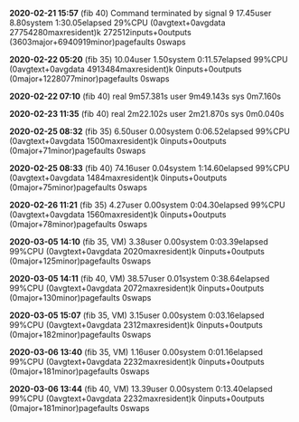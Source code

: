 **2020-02-21 15:57** (fib 40)
Command terminated by signal 9
17.45user 8.80system 1:30.05elapsed 29%CPU (0avgtext+0avgdata 27754280maxresident)k
272512inputs+0outputs (3603major+6940919minor)pagefaults 0swaps

**2020-02-22 05:20** (fib 35)
10.04user 1.50system 0:11.57elapsed 99%CPU (0avgtext+0avgdata 4913484maxresident)k
0inputs+0outputs (0major+1228077minor)pagefaults 0swaps

**2020-02-22 07:10** (fib 40)
real    9m57.381s
user    9m49.143s
sys     0m7.160s

**2020-02-23 11:35** (fib 40)
real	2m22.102s
user	2m21.870s
sys	0m0.040s

**2020-02-25 08:32** (fib 35)
6.50user 0.00system 0:06.52elapsed 99%CPU (0avgtext+0avgdata 1500maxresident)k
0inputs+0outputs (0major+71minor)pagefaults 0swaps

**2020-02-25 08:33** (fib 40)
74.16user 0.04system 1:14.60elapsed 99%CPU (0avgtext+0avgdata 1484maxresident)k
0inputs+0outputs (0major+75minor)pagefaults 0swaps

**2020-02-26 11:21** (fib 35)
4.27user 0.00system 0:04.30elapsed 99%CPU (0avgtext+0avgdata 1560maxresident)k
0inputs+0outputs (0major+78minor)pagefaults 0swaps

**2020-03-05 14:10** (fib 35, VM)
3.38user 0.00system 0:03.39elapsed 99%CPU (0avgtext+0avgdata 2020maxresident)k
0inputs+0outputs (0major+125minor)pagefaults 0swaps

**2020-03-05 14:11** (fib 40, VM)
38.57user 0.01system 0:38.64elapsed 99%CPU (0avgtext+0avgdata 2072maxresident)k
0inputs+0outputs (0major+130minor)pagefaults 0swaps

**2020-03-05 15:07** (fib 35, VM)
3.15user 0.00system 0:03.16elapsed 99%CPU (0avgtext+0avgdata 2312maxresident)k
0inputs+0outputs (0major+182minor)pagefaults 0swaps

**2020-03-06 13:40** (fib 35, VM)
1.16user 0.00system 0:01.16elapsed 99%CPU (0avgtext+0avgdata 2232maxresident)k
0inputs+0outputs (0major+181minor)pagefaults 0swaps

**2020-03-06 13:44** (fib 40, VM)
13.39user 0.00system 0:13.40elapsed 99%CPU (0avgtext+0avgdata 2232maxresident)k
0inputs+0outputs (0major+181minor)pagefaults 0swaps